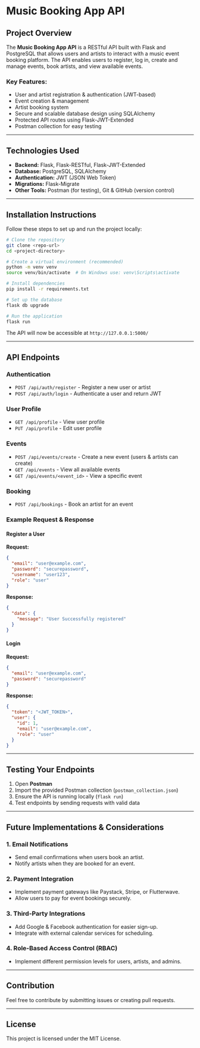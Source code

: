 # Music Booking App API

## Project Overview
The **Music Booking App API** is a RESTful API built with Flask and PostgreSQL that allows users and artists to interact with a music event booking platform. The API enables users to register, log in, create and manage events, book artists, and view available events.

### Key Features:
- User and artist registration & authentication (JWT-based)
- Event creation & management
- Artist booking system
- Secure and scalable database design using SQLAlchemy
- Protected API routes using Flask-JWT-Extended
- Postman collection for easy testing

---
## Technologies Used
- **Backend:** Flask, Flask-RESTful, Flask-JWT-Extended
- **Database:** PostgreSQL, SQLAlchemy
- **Authentication:** JWT (JSON Web Token)
- **Migrations:** Flask-Migrate
- **Other Tools:** Postman (for testing), Git & GitHub (version control)

---
## Installation Instructions
Follow these steps to set up and run the project locally:

```bash
# Clone the repository
git clone <repo-url>
cd <project-directory>

# Create a virtual environment (recommended)
python -m venv venv
source venv/bin/activate  # On Windows use: venv\Scripts\activate

# Install dependencies
pip install -r requirements.txt

# Set up the database
flask db upgrade

# Run the application
flask run
```

The API will now be accessible at `http://127.0.0.1:5000/`

---
## API Endpoints

### Authentication
- `POST /api/auth/register` - Register a new user or artist
- `POST /api/auth/login` - Authenticate a user and return JWT

### User Profile
- `GET /api/profile` - View user profile
- `PUT /api/profile` - Edit user profile

### Events
- `POST /api/events/create` - Create a new event (users & artists can create)
- `GET /api/events` - View all available events
- `GET /api/events/<event_id>` - View a specific event

### Booking
- `POST /api/bookings` - Book an artist for an event

### Example Request & Response
#### Register a User
**Request:**
```json
{
  "email": "user@example.com",
  "password": "securepassword",
  "username": "user123",
  "role": "user"
}
```
**Response:**
```json
{
  "data": {
    "message": "User Successfully registered"
  }
}
```

#### Login
**Request:**
```json
{
  "email": "user@example.com",
  "password": "securepassword"
}
```
**Response:**
```json
{
  "token": "<JWT_TOKEN>",
  "user": {
    "id": 1,
    "email": "user@example.com",
    "role": "user"
  }
}
```

---
## Testing Your Endpoints

1. Open **Postman**
2. Import the provided Postman collection (`postman_collection.json`)
3. Ensure the API is running locally (`flask run`)
4. Test endpoints by sending requests with valid data

---
## Future Implementations & Considerations

### 1. Email Notifications
- Send email confirmations when users book an artist.
- Notify artists when they are booked for an event.

### 2. Payment Integration
- Implement payment gateways like Paystack, Stripe, or Flutterwave.
- Allow users to pay for event bookings securely.

### 3. Third-Party Integrations
- Add Google & Facebook authentication for easier sign-up.
- Integrate with external calendar services for scheduling.

### 4. Role-Based Access Control (RBAC)
- Implement different permission levels for users, artists, and admins.

---
## Contribution
Feel free to contribute by submitting issues or creating pull requests.

---
## License
This project is licensed under the MIT License.
